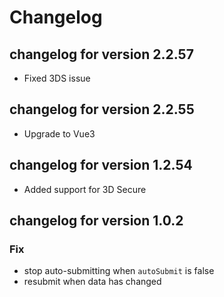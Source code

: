 # Changelog

## changelog for version 2.2.57
- Fixed 3DS issue

## changelog for version 2.2.55
- Upgrade to Vue3

## changelog for version 1.2.54
- Added support for 3D Secure

## changelog for version 1.0.2

### Fix
- stop auto-submitting when `autoSubmit` is false
- resubmit when data has changed
